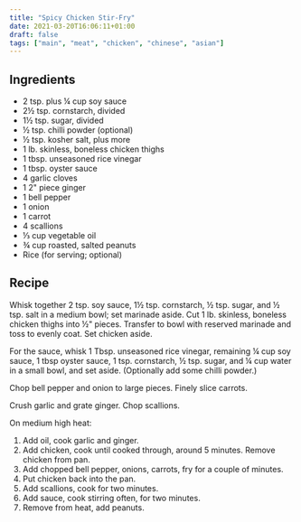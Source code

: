 ```yaml
---
title: "Spicy Chicken Stir-Fry"
date: 2021-03-20T16:06:11+01:00
draft: false
tags: ["main", "meat", "chicken", "chinese", "asian"]
---
```


## Ingredients

 - 2 tsp. plus ¼ cup soy sauce
 - 2½ tsp. cornstarch, divided
 - 1½ tsp. sugar, divided
 - ½ tsp. chilli powder (optional)
 - ½ tsp. kosher salt, plus more
 - 1 lb. skinless, boneless chicken thighs
 - 1 tbsp. unseasoned rice vinegar
 - 1 tbsp. oyster sauce
 - 4 garlic cloves
 - 1 2" piece ginger
 - 1 bell pepper
 - 1 onion
 - 1 carrot
 - 4 scallions
 - ⅓ cup vegetable oil
 - ¾ cup roasted, salted peanuts
 - Rice (for serving; optional)

## Recipe

Whisk together 2 tsp. soy sauce, 1½ tsp. cornstarch, ½ tsp. sugar, and ½ tsp. salt in a medium bowl; set marinade aside. Cut 1 lb. skinless, boneless chicken thighs into ½" pieces. Transfer to bowl with reserved marinade and toss to evenly coat. Set chicken aside.

For the sauce, whisk 1 Tbsp. unseasoned rice vinegar, remaining ¼ cup soy sauce, 1 tbsp oyster sauce, 1 tsp. cornstarch, ½ tsp. sugar, and ¼ cup water in a small bowl, and set aside. (Optionally add some chilli powder.)

Chop bell pepper and onion to large pieces. Finely slice carrots.

Crush garlic and grate ginger. Chop scallions.

On medium high heat:

1. Add oil, cook garlic and ginger.
1. Add chicken, cook until cooked through, around 5 minutes. Remove chicken from pan.
1. Add chopped bell pepper, onions, carrots, fry for a couple of minutes.
1. Put chicken back into the pan.
1. Add scallions, cook for two minutes.
1. Add sauce, cook stirring often, for two minutes.
1. Remove from heat, add peanuts.